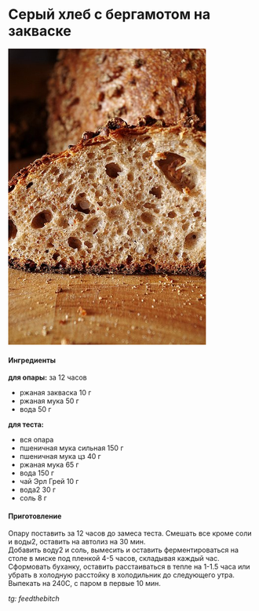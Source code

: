 ﻿---
image: ../pics/bergamot.jpg
---
# Серый хлеб с бергамотом на закваске

![Серый хлеб с бергамотом на закваске](../pics/bergamot.jpg)

#### Ингредиенты

**для опары:**
за 12 часов

* ржаная закваска 10 г
* ржаная мука 50 г
* вода 50 г

**для теста:**

* вся опара
* пшеничная мука сильная 150 г
* пшеничная мука цз 40 г
* ржаная мука 65 г
* вода 150 г
* чай Эрл Грей 10 г
* вода2 30 г
* соль 8 г

#### Приготовление

Опару поставить за 12 часов до замеса теста. Смешать все кроме соли и воды2, оставить на автолиз на 30 мин.  
Добавить воду2 и соль, вымесить и оставить ферментироваться на столе в миске под пленкой 4-5 часов, складывая каждый час.  
Сформовать буханку, оставить расстаиваться в тепле на 1-1.5 часа или убрать в холодную расстойку в холодильник до следующего утра.  
Выпекать на 240С, с паром в первые 10 мин.

*tg: feedthebitch*
